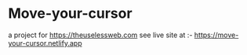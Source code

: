 # Move-your-cursor
a project for https://theuselessweb.com
see live site at :- https://move-your-cursor.netlify.app
